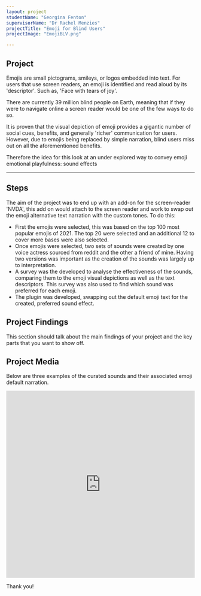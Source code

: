 ```yaml
---
layout: project
studentName: "Georgina Fenton"
supervisorName: "Dr Rachel Menzies"
projectTitle: "Emoji for Blind Users"
projectImage: "EmojiBLV.png"

---
```

## Project
Emojis are small pictograms, smileys, or logos embedded into text. For users that use screen readers, an emoji is identified and read aloud by its 'descriptor'. Such as, 'Face with tears of joy'.

There are currently 39 million blind people on Earth, meaning that if they were to navigate online a screen reader would be one of the few ways to do so.

It is proven that the visual depiction of emoji provides a gigantic number of social cues, benefits, and generally 'richer' communication for users. However, due to emojis being replaced by simple narration, blind users miss out on all the aforementioned benefits.

Therefore the idea for this look at an under explored way to convey emoji emotional playfulness: sound effects

<hr>

## Steps
The aim of the project was to end up with an add-on for the screen-reader 'NVDA', this add on would attach to the screen reader and work to swap out the emoji alternative text narration with the custom tones. To do this:

- First the emojis were selected, this was based on the top 100 most popular emojis of 2021. The top 20 were selected and an additional 12 to cover more bases were also selected.
- Once emojis were selected, two sets of sounds were created by one voice actress sourced from reddit and the other a friend of mine. Having two versions was important as the creation of the sounds was largely up to interpretation.
- A survey was the developed to analyse the effectiveness of the sounds, comparing them to the emoji visual depictions as well as the text descriptors. This survey was also used to find which sound was preferred for each emoji.
- The plugin was developed, swapping out the default emoji text for the created, preferred sound effect.

## Project Findings
This section should talk about the main findings of your project and the key parts that you want to show off.

## Project Media
Below are three examples of the curated sounds and their associated emoji default narration.

<iframe width="100%" height="500" src="https://youtu.be/1ef3GSAlEas" title="YouTube video player" frameborder="0" allow="accelerometer; autoplay; clipboard-write; encrypted-media; gyroscope; picture-in-picture" allowfullscreen></iframe>

Thank you!
